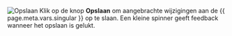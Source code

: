 
![](/assets/img/button-save.png#right "Opslaan") Klik op de knop **Opslaan** om aangebrachte wijzigingen aan de {{ page.meta.vars.singular }} op te slaan. Een kleine spinner
geeft feedback wanneer het opslaan is gelukt.
